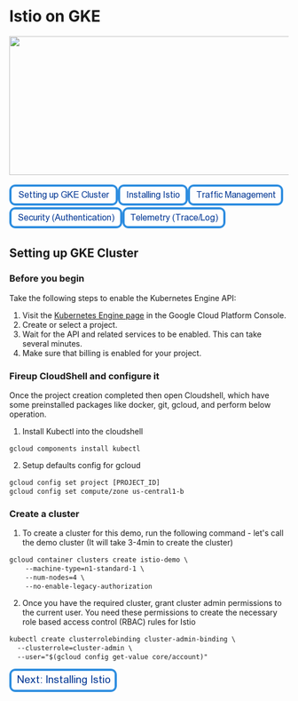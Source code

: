 # Istio on GKE

<img src="https://cdn-images-1.medium.com/max/2000/1*Z_-ulLqHoVA2jOVIEU3G5Q.png" height="250" width="1000"/>

[![Setting Up GKE Cluster](https://github.com/nikitsrj/gdg-istio/blob/master/readme/setupgke.png)](./agenda.md)[![Installing Istio](https://github.com/nikitsrj/gdg-istio/blob/master/readme/istioinstall.png)](./agenda.md)[![Traffic Management](https://github.com/nikitsrj/gdg-istio/blob/master/readme/traffic.png)](./agenda.md)[![Security Authentication](https://github.com/nikitsrj/gdg-istio/blob/master/readme/authentication.png)](./agenda.md)[![Telemetry](https://github.com/nikitsrj/gdg-istio/blob/master/readme/telem.png)](./agenda.md)


## Setting up GKE Cluster

### Before you begin

Take the following steps to enable the Kubernetes Engine API:
1. Visit the [Kubernetes Engine page](https://console.cloud.google.com/projectselector/kubernetes?_ga=2.190316075.-1430225704.1540446362) in the Google Cloud Platform Console.
2. Create or select a project.
3. Wait for the API and related services to be enabled. This can take several minutes.
4. Make sure that billing is enabled for your project.

### Fireup CloudShell and configure it
Once the project creation completed then open Cloudshell, which have some preinstalled packages like docker, git, gcloud, and perform below operation.

1. Install Kubectl into the cloudshell
```
gcloud components install kubectl
```
2. Setup defaults config for gcloud
```
gcloud config set project [PROJECT_ID]
gcloud config set compute/zone us-central1-b
```
### Create a cluster
1. To create a cluster for this demo, run the following command - let's call the demo cluster (It will take 3-4min to create the cluster)

```
gcloud container clusters create istio-demo \
    --machine-type=n1-standard-1 \
    --num-nodes=4 \
    --no-enable-legacy-authorization
```
2. Once you have the required cluster, grant cluster admin permissions to the current user. You need these permissions to create the necessary role based access control (RBAC) rules for Istio
```
kubectl create clusterrolebinding cluster-admin-binding \
  --clusterrole=cluster-admin \
  --user="$(gcloud config get-value core/account)"
```

[![Next: Install Istio](https://github.com/nikitsrj/gdg-istio/blob/master/readme/nextistio.png)](./istio.md)

